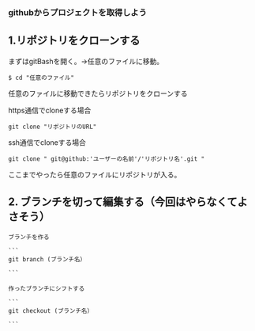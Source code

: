 ### githubからプロジェクトを取得しよう

## 1.リポジトリをクローンする

   まずはgitBashを開く。→任意のファイルに移動。
   ```
$ cd "任意のファイル"

   ```

   任意のファイルに移動できたらリポジトリをクローンする
   
   https通信でcloneする場合
   
   ```
   git clone "リポジトリのURL"
   ```

   ssh通信でcloneする場合
   
   ```
   git clone " git@github:'ユーザーの名前'/'リポジトリ名'.git "
   ```
   
   ここまでやったら任意のファイルにリポジトリが入る。
   
## 2. ブランチを切って編集する（今回はやらなくてよさそう）

    ブランチを作る
    
    ```
    git branch (ブランチ名）
    
    ```
    
    作ったブランチにシフトする
    
    ```
    git checkout (ブランチ名）
    
    ```

    

    


